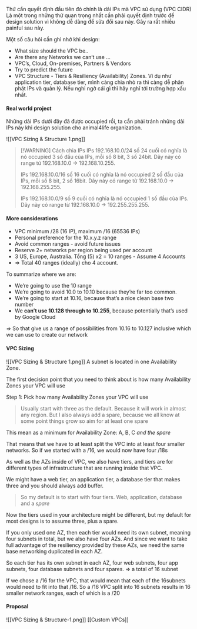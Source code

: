 Thứ cần quyết định đầu tiên đó chính là dải IPs mà VPC sử dụng (VPC CIDR)
Là một trong những thứ quan trọng nhất cần phải quyết định trước để design solution vì không dễ dàng để sửa đổi sau này. Gây ra rất nhiều painful sau này.

Một số câu hỏi cần ghi nhớ khi design:
- What size should the VPC be..
- Are there any Networks we can’t use …
- VPC’s, Cloud, On-premises, Partners & Vendors
- Try to predict the future
- VPC Structure - Tiers & Resiliency (Availability) Zones. Ví dụ như application tier, database tier, mình càng chia nhỏ ra thì càng dễ phân phát IPs và quản lý.
Nếu nghi ngờ cái gì thì hãy nghĩ tới trường hợp xấu nhất.

#### Real world project
Những dải IPs dưới đây đã được occupied rồi, ta cần phải tránh những dải IPs này khi design solution cho animal4life organization.

![[VPC Sizing & Structure 1.png]]


> [!WARNING] Cách chia IPs
> IPs 192.168.10.0/24 số 24 cuối có nghĩa là nó occupied 3 số đầu của IPs, mỗi số 8 bit, 3 số 24bit. Dãy này có range từ 192.168.10.0 -> 192.168.10.255.
> 
> IPs 192.168.10.0/16 số 16 cuối có nghĩa là nó occupied 2 số đầu của IPs, mỗi số 8 bit, 2 số 16bit. Dãy này có range từ 192.168.10.0 -> 192.168.255.255.
> 
> IPs 192.168.10.0/9 số 9 cuối có nghĩa là nó occupied 1 số đầu của IPs. Dãy này có range từ 192.168.10.0 -> 192.255.255.255.

#### More considerations
- VPC minimum /28 (16 IP), maximum /16 (65536 IPs)
- Personal preference for the 10.x.y.z range
- Avoid common ranges - avoid future issues
- Reserve 2+ networks per region being used per account
- 3 US, Europe, Australia. Tổng (5) x2 = 10 ranges - Assume 4 Accounts
- ⇒ Total 40 ranges (ideally) cho 4 account.

To summarize where we are:
- We’re going to use the 10 range
- We’re going to avoid 10.0 to 10.10 because they’re far too common.
- We’re going to start at 10.16, because that’s a nice clean base two number
- We **can’t use 10.128 through to 10.255**, because potentially that’s used by Google Cloud

⇒ So that give us a range of possibilities from 10.16 to 10.127 inclusive which we can use to create our network

#### VPC Sizing
![[VPC Sizing & Structure 1.png]]
A subnet is located in one Availability Zone.

The first decision point that you need to think about is how many Availability Zones your VPC will use

Step 1: Pick how many Availability Zones your VPC will use

> Usually start with three as the default. Because it will work in almost any region. But I also always add a spare, because we all know at some point things grow so aim for at least one spare

This mean as a minimum for Availability Zone: A, B, C *and the spare*

That means that we have to at least split the VPC into at least four smaller networks. So if we started with a /16, we would now have four /18s

As well as the AZs inside of VPC, we also have tiers, and tiers are for different types of infrastructure that are running inside that VPC.

We might have a web tier, an application tier, a database tier that makes three and you should always add buffer.

> So my default is to start with four tiers. Web, application, database and a *spare*

Now the tiers used in your architecture might be different, but my default for most designs is to assume three, plus a spare.

If you only used one AZ, then each tier would need its own subnet, meaning four subnets in total, but we also have four AZs. And since we want to take full advantage of the resiliency provided by these AZs, we need the same base networking duplicated in each AZ.

So each tier has its own subnet in each AZ, four web subnets, four app subnets, four database subnets and four spares. ⇒ a total of 16 subnet

If we chose a /16 for the VPC, that would mean that each of the 16subnets would need to fit into that /16. So a /16 VPC split into 16 subnets results in 16 smaller network ranges, each of which is a /20
#### Proposal
![[VPC Sizing & Structure-1.png]]
[[Custom VPCs]]